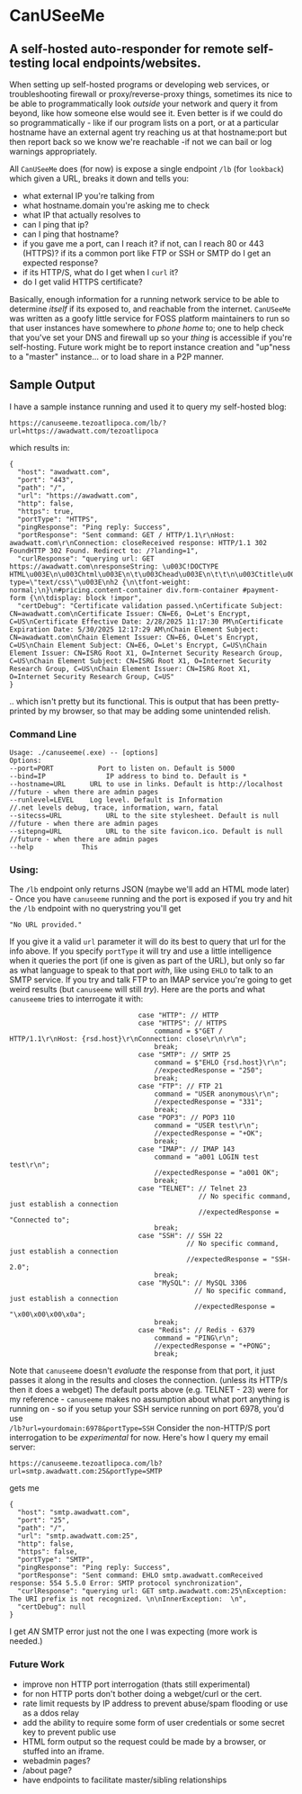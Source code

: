 # CanUSeeMe
## A self-hosted auto-responder for remote self-testing local endpoints/websites.

When setting up self-hosted programs or developing web services, or troubleshooting firewall or proxy/reverse-proxy things, sometimes its nice to be able to programmatically look _outside_ your network and query it from beyond, like how someone else would see it. Even better is if we could do so programmatically - like if our program lists on a port, or at a particular hostname have an external agent try reaching us at that hostname:port but then report back so we know we're reachable -if not we can bail or log warnings appropriately. 

All `CanUSeeMe` does (for now) is expose a single endpoint `/lb` (for `lookback`) which given a URL, breaks it down and tells you: 
* what external IP you're talking from
* what hostname.domain you're asking me to check
* what IP that actually resolves to
* can I ping that ip?
* can I ping that hostname?
* if you gave me a port, can I reach it? if not, can I reach 80 or 443 (HTTPS)? if its a common port like FTP or SSH or SMTP do I get an expected response? 
* if its HTTP/S, what do I get when I `curl` it?
* do I get valid HTTPS certificate?

Basically, enough information for a running network service to be able to determine _itself_ if its exposed to, and reachable from the internet. 
`CanUSeeMe` was written as a goofy little service for FOSS platform maintainers to run so that user instances have somewhere to _phone home_ to; one to help check that you've set your DNS and firewall up so your _thing_ is accessible if you're self-hosting. Future work might be to report instance creation and "up"ness to a "master" instance... or to load share in a P2P manner.  

## Sample Output
I have a sample instance running and used it to query my self-hosted blog: 
```
https://canuseeme.tezoatlipoca.com/lb/?url=https://awadwatt.com/tezoatlipoca
```
which results in:
```
{
  "host": "awadwatt.com",
  "port": "443",
  "path": "/",
  "url": "https://awadwatt.com",
  "http": false,
  "https": true,
  "portType": "HTTPS",
  "pingResponse": "Ping reply: Success",
  "portResponse": "Sent command: GET / HTTP/1.1\r\nHost: awadwatt.com\r\nConnection: closeReceived response: HTTP/1.1 302 FoundHTTP 302 Found. Redirect to: /?landing=1",
  "curlResponse": "querying url: GET https://awadwatt.com\nresponseString: \u003C!DOCTYPE HTML\u003E\n\u003Chtml\u003E\n\t\u003Chead\u003E\n\t\t\n\u003Ctitle\u003Eawadwatt.com\u003C/title\u003E\n\n\u003Cstyle type=\"text/css\"\u003E\nh2 {\n\tfont-weight: normal;\n}\n#pricing.content-container div.form-container #payment-form {\n\tdisplay: block !impor",
  "certDebug": "Certificate validation passed.\nCertificate Subject: CN=awadwatt.com\nCertificate Issuer: CN=E6, O=Let's Encrypt, C=US\nCertificate Effective Date: 2/28/2025 11:17:30 PM\nCertificate Expiration Date: 5/30/2025 12:17:29 AM\nChain Element Subject: CN=awadwatt.com\nChain Element Issuer: CN=E6, O=Let's Encrypt, C=US\nChain Element Subject: CN=E6, O=Let's Encrypt, C=US\nChain Element Issuer: CN=ISRG Root X1, O=Internet Security Research Group, C=US\nChain Element Subject: CN=ISRG Root X1, O=Internet Security Research Group, C=US\nChain Element Issuer: CN=ISRG Root X1, O=Internet Security Research Group, C=US"
}
```
.. which isn't pretty but its functional. This is output that has been pretty-printed by my browser, so that may be adding some unintended relish. 

### Command Line
```
Usage: ./canuseeme(.exe) -- [options]
Options:
--port=PORT			  Port to listen on. Default is 5000
--bind=IP			    IP address to bind to. Default is *       
--hostname=URL		URL to use in links. Default is http://localhost    //future - when there are admin pages
--runlevel=LEVEL	Log level. Default is Information                   //.net levels debug, trace, information, warn, fatal
--sitecss=URL			URL to the site stylesheet. Default is null         //future - when there are admin pages
--sitepng=URL			URL to the site favicon.ico. Default is null        //future - when there are admin pages
--help            This
```
### Using: 
The `/lb` endpoint only returns JSON (maybe we'll add an HTML mode later) - Once you have `canuseeme` running and the port is exposed if you try and hit the `/lb` endpoint with no querystring you'll get 
```
"No URL provided."
```
If you give it a valid `url` parameter it will do its best to query that url for the info above. 
If you specify `portType` it will try and use a little intelligence when it queries the port (if one is given as part of the URL), but only so far as what language to speak to that port _with_, like using `EHLO` to talk to an SMTP service. 
If you try and talk FTP to an IMAP service you're going to get weird results (but `canuseeme` will still _try_). Here are the ports and what `canuseeme` tries to interrogate it with:

```
                                case "HTTP": // HTTP
                                case "HTTPS": // HTTPS
                                    command = $"GET / HTTP/1.1\r\nHost: {rsd.host}\r\nConnection: close\r\n\r\n";
                                    break;
                                case "SMTP": // SMTP 25
                                    command = $"EHLO {rsd.host}\r\n";
                                    //expectedResponse = "250";
                                    break;
                                case "FTP": // FTP 21
                                    command = "USER anonymous\r\n";
                                    //expectedResponse = "331";
                                    break;
                                case "POP3": // POP3 110
                                    command = "USER test\r\n";
                                    //expectedResponse = "+OK";
                                    break;
                                case "IMAP": // IMAP 143
                                    command = "a001 LOGIN test test\r\n";
                                    //expectedResponse = "a001 OK";
                                    break;
                                case "TELNET": // Telnet 23
                                               // No specific command, just establish a connection
                                               //expectedResponse = "Connected to";
                                    break;
                                case "SSH": // SSH 22
                                            // No specific command, just establish a connection
                                            //expectedResponse = "SSH-2.0";
                                    break;
                                case "MySQL": // MySQL 3306
                                              // No specific command, just establish a connection
                                              //expectedResponse = "\x00\x00\x00\x0a";
                                    break;
                                case "Redis": // Redis - 6379
                                    command = "PING\r\n";
                                    //expectedResponse = "+PONG";
                                    break;
```
Note that `canuseeme` doesn't _evaluate_ the response from that port, it just passes it along in the results and closes the connection. (unless its HTTP/s then it does a webget)
The default ports above (e.g. TELNET - 23) were for my reference - `canuseeme` makes no assumption about what port anything is running on - so if you setup your SSH service running on port 6978, you'd use  
`/lb?url=yourdomain:6978&portType=SSH`
Consider the non-HTTP/S port interrogation to be _experimental_ for now. 
Here's how I query my email server: 
```
https://canuseeme.tezoatlipoca.com/lb?url=smtp.awadwatt.com:25&portType=SMTP
```
gets me
```
{
  "host": "smtp.awadwatt.com",
  "port": "25",
  "path": "/",
  "url": "smtp.awadwatt.com:25",
  "http": false,
  "https": false,
  "portType": "SMTP",
  "pingResponse": "Ping reply: Success",
  "portResponse": "Sent command: EHLO smtp.awadwatt.comReceived response: 554 5.5.0 Error: SMTP protocol synchronization",
  "curlResponse": "querying url: GET smtp.awadwatt.com:25\nException: The URI prefix is not recognized. \n\nInnerException:  \n",
  "certDebug": null
}
```
I get _AN_ SMTP error just not the one I was expecting (more work is needed.)

### Future Work

* improve non HTTP port interrogation (thats still experimental)
* for non HTTP ports don't bother doing a webget/curl or the cert.
* rate limit requests by IP address to prevent abuse/spam flooding or use as a ddos relay
* add the ability to require some form of user credentials or some secret key to prevent public use
* HTML form output so the request could be made by a browser, or stuffed into an iframe. 
* webadmin pages?
* /about page? 
* have endpoints to facilitate master/sibling relationships 
